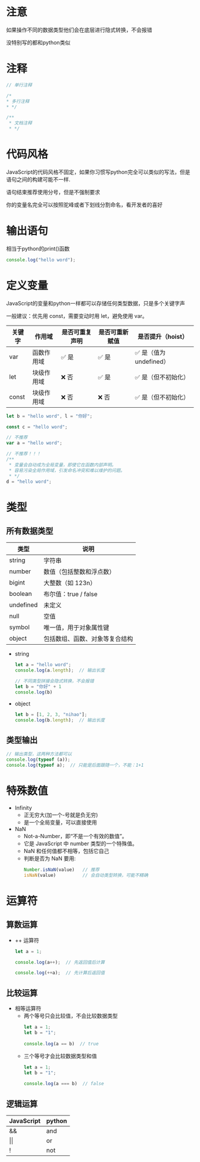 # 注意

如果操作不同的数据类型他们会在底层进行隐式转换，不会报错

没特别写的都和python类似

# 注释

```javascript
// 单行注释

/*
* 多行注释
* */

/**
 * 文档注释
 * */
```

# 代码风格

JavaScript的代码风格不固定，如果你习惯写python完全可以类似的写法，但是语句之间的构建可能不一样.

语句结束推荐使用分号，但是不强制要求

你的变量名完全可以按照驼峰或者下划线分割命名，看开发者的喜好

# 输出语句

相当于python的print()函数

```javascript
console.log("hello word");
```

# 定义变量

JavaScript的变量和python一样都可以存储任何类型数据，只是多个关键字声

一般建议：优先用 const，需要变动时用 let，避免使用 var。

| 关键字   | 作用域    | 是否可重复声明	 | 是否可重新赋值	 | 是否提升（hoist）      |
|-------|--------|----------|----------|------------------|
| var   | 函数作用域	 | ✅ 是      | ✅ 是      | ✅ 是（值为undefined） |
| let   | 块级作用域	 | ❌ 否      | ✅ 是      | ✅ 是（但不初始化）       |
| const | 块级作用域	 | ❌ 否      | ❌ 否      | ✅ 是（但不初始化）       |

```javascript
let b = "hello word", l = "你好";

const c = "hello word";

// 不推荐
var a = "hello word";

// 不推荐！！！
/**
 * 变量会自动成为全局变量，即使它在函数内部声明。
 * 容易污染全局作用域，引发命名冲突和难以维护的问题。
 * */
d = "hello word";
```

# 类型

## 所有数据类型

| 类型        | 说明               |
|-----------|------------------|
| string    | 字符串              |
| number    | 数值（包括整数和浮点数）     |
| bigint    | 大整数（如 123n）      |
| boolean   | 布尔值：true / false |
| undefined | 未定义              |
| null      | 空值               |
| symbol    | 唯一值，用于对象属性键      |
| object    | 包括数组、函数、对象等复合结构  |

- string
  ```javascript
  let a = "hello word";
  console.log(a.length);  // 输出长度
  
  // 不同类型拼接会隐式转换，不会报错
  let b = "你好" + 1
  console.log(b)
  ```
- object
  ```javascript
  let b = [1, 2, 3, "nihao"];
  console.log(b.length);  // 输出长度
  ```

## 类型输出

```javascript
// 输出类型，这两种方法都可以
console.log(typeof (a));
console.log(typeof a);  // 只能是后面跟随一个，不能：1+1
```

# 特殊数值

- Infinity
    - 正无穷大(加一个-号就是负无穷)
    - 是一个全局变量，可以直接使用
- NaN
    - Not-a-Number，即“不是一个有效的数值”。
    - 它是 JavaScript 中 number 类型的一个特殊值。
    - NaN 和任何值都不相等，包括它自己
    - 判断是否为 NaN 要用:
      ```javascript
      Number.isNaN(value)   // 推荐
      isNaN(value)          // 会自动类型转换，可能不精确
      ```

# 运算符

## 算数运算

- ++ 运算符
  ```javascript
  let a = 1;
  
  console.log(a++);  // 先返回值后计算
  
  console.log(++a);  // 先计算后返回值
  ```

## 比较运算

- 相等运算符
    - 两个等号只会比较值，不会比较数据类型
       ```javascript
       let a = 1;
       let b = "1";
     
       console.log(a == b)  // true
       ```
    - 三个等号才会比较数据类型和值
      ```javascript
      let a = 1;
      let b = "1";
    
      console.log(a === b)  // false
      ```

## 逻辑运算

| JavaScript | python |
|------------|--------|
| &&         | and    |
| \|\|       | or     |
| !          | not    |
